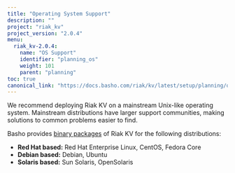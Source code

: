 ```yaml
---
title: "Operating System Support"
description: ""
project: "riak_kv"
project_version: "2.0.4"
menu:
  riak_kv-2.0.4:
    name: "OS Support"
    identifier: "planning_os"
    weight: 101
    parent: "planning"
toc: true
canonical_link: "https://docs.basho.com/riak/kv/latest/setup/planning/operating-system"
---
```


[downloads]: /riak/kv/2.0.4/downloads/

We recommend deploying Riak KV on a mainstream Unix-like operating system.
Mainstream distributions have larger support communities, making
solutions to common problems easier to find. 

Basho provides [binary packages][downloads] of Riak KV for the following distributions:

* **Red Hat based:** Red Hat Enterprise Linux, CentOS, Fedora Core
* **Debian based:** Debian, Ubuntu
* **Solaris based:** Sun Solaris, OpenSolaris
